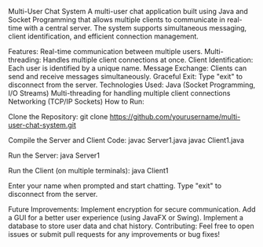 Multi-User Chat System
A multi-user chat application built using Java and Socket Programming that allows multiple clients to communicate in real-time with a central server. The system supports simultaneous messaging, client identification, and efficient connection management.

Features:
Real-time communication between multiple users.
Multi-threading: Handles multiple client connections at once.
Client Identification: Each user is identified by a unique name.
Message Exchange: Clients can send and receive messages simultaneously.
Graceful Exit: Type "exit" to disconnect from the server.
Technologies Used:
Java (Socket Programming, I/O Streams)
Multi-threading for handling multiple client connections
Networking (TCP/IP Sockets)
How to Run:

Clone the Repository:
git clone https://github.com/yourusername/multi-user-chat-system.git

Compile the Server and Client Code:
javac Server1.java
javac Client1.java

Run the Server:
java Server1

Run the Client (on multiple terminals):
java Client1

Enter your name when prompted and start chatting.
Type "exit" to disconnect from the server.

Future Improvements:
Implement encryption for secure communication.
Add a GUI for a better user experience (using JavaFX or Swing).
Implement a database to store user data and chat history.
Contributing:
Feel free to open issues or submit pull requests for any improvements or bug fixes!

